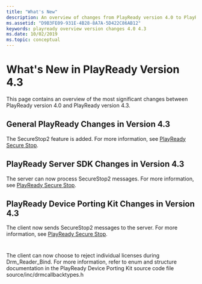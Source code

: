 ```yaml
---
title: "What's New"
description: An overview of changes from PlayReady version 4.0 to PlayReady version 4.3
ms.assetid: "D9B3FE09-931E-4B28-8A7A-5D422C86AB12"
keywords: playready overview version changes 4.0 4.3
ms.date: 10/02/2019
ms.topic: conceptual
---
```


# What's New in PlayReady Version 4.3

This page contains an overview of the most significant changes between PlayReady version 4.0 and PlayReady version 4.3.


## General PlayReady Changes in Version 4.3

The SecureStop2 feature is added. For more information, see [PlayReady Secure Stop](../../Features/secure-stop-pk.md).


## PlayReady Server SDK Changes in Version 4.3

The server can now process SecureStop2 messages. For more information, see [PlayReady Secure Stop](../../Features/secure-stop-pk.md).


## PlayReady Device Porting Kit Changes in Version 4.3

The client now sends SecureStop2 messages to the server. For more information, see [PlayReady Secure Stop](../../Features/secure-stop-pk.md).
#
The client can now choose to reject individual licenses during Drm_Reader_Bind.  For more information, refer to enum and structure documentation in the PlayReady Device Porting Kit source code file source/inc/drmcallbacktypes.h

